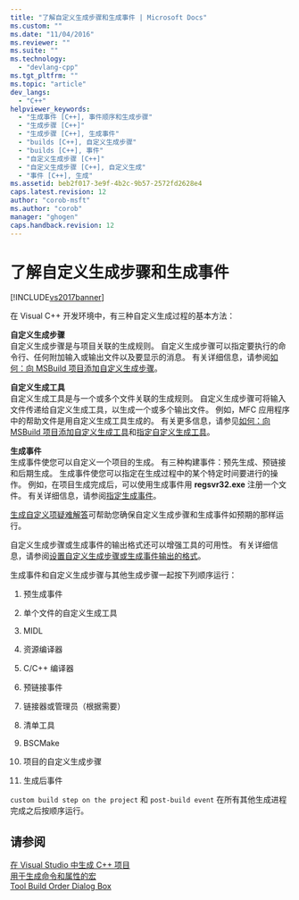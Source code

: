 ```yaml
---
title: "了解自定义生成步骤和生成事件 | Microsoft Docs"
ms.custom: ""
ms.date: "11/04/2016"
ms.reviewer: ""
ms.suite: ""
ms.technology: 
  - "devlang-cpp"
ms.tgt_pltfrm: ""
ms.topic: "article"
dev_langs: 
  - "C++"
helpviewer_keywords: 
  - "生成事件 [C++], 事件顺序和生成步骤"
  - "生成步骤 [C++]"
  - "生成步骤 [C++], 生成事件"
  - "builds [C++], 自定义生成步骤"
  - "builds [C++], 事件"
  - "自定义生成步骤 [C++]"
  - "自定义生成步骤 [C++], 自定义生成"
  - "事件 [C++], 生成"
ms.assetid: beb2f017-3e9f-4b2c-9b57-2572fd2628e4
caps.latest.revision: 12
author: "corob-msft"
ms.author: "corob"
manager: "ghogen"
caps.handback.revision: 12
---
```

# 了解自定义生成步骤和生成事件
[!INCLUDE[vs2017banner](../assembler/inline/includes/vs2017banner.md)]

在 Visual C\+\+ 开发环境中，有三种自定义生成过程的基本方法：  
  
 **自定义生成步骤**  
 自定义生成步骤是与项目关联的生成规则。  自定义生成步骤可以指定要执行的命令行、任何附加输入或输出文件以及要显示的消息。  有关详细信息，请参阅[如何：向 MSBuild 项目添加自定义生成步骤](../build/how-to-add-a-custom-build-step-to-msbuild-projects.md)。  
  
 **自定义生成工具**  
 自定义生成工具是与一个或多个文件关联的生成规则。  自定义生成步骤可将输入文件传递给自定义生成工具，以生成一个或多个输出文件。  例如，MFC 应用程序中的帮助文件是用自定义生成工具生成的。  有关更多信息，请参见[如何：向 MSBuild 项目添加自定义生成工具](../build/how-to-add-custom-build-tools-to-msbuild-projects.md)和[指定自定义生成工具](../ide/specifying-custom-build-tools.md)。  
  
 **生成事件**  
 生成事件使您可以自定义一个项目的生成。  有三种构建事件：预先生成、预链接和后期生成。  生成事件使您可以指定在生成过程中的某个特定时间要进行的操作。  例如，在项目生成完成后，可以使用生成事件用 **regsvr32.exe** 注册一个文件。  有关详细信息，请参阅[指定生成事件](../ide/specifying-build-events.md)。  
  
 [生成自定义项疑难解答](../ide/troubleshooting-build-customizations.md)可帮助您确保自定义生成步骤和生成事件如预期的那样运行。  
  
 自定义生成步骤或生成事件的输出格式还可以增强工具的可用性。  有关详细信息，请参阅[设置自定义生成步骤或生成事件输出的格式](../ide/formatting-the-output-of-a-custom-build-step-or-build-event.md)。  
  
 生成事件和自定义生成步骤与其他生成步骤一起按下列顺序运行：  
  
1.  预生成事件  
  
2.  单个文件的自定义生成工具  
  
3.  MIDL  
  
4.  资源编译器  
  
5.  C\/C\+\+ 编译器  
  
6.  预链接事件  
  
7.  链接器或管理员（根据需要）  
  
8.  清单工具  
  
9. BSCMake  
  
10. 项目的自定义生成步骤  
  
11. 生成后事件  
  
 `custom build step on the project` 和 `post-build event` 在所有其他生成进程完成之后按顺序运行。  
  
## 请参阅  
 [在 Visual Studio 中生成 C\+\+ 项目](../ide/building-cpp-projects-in-visual-studio.md)   
 [用于生成命令和属性的宏](../ide/common-macros-for-build-commands-and-properties.md)   
 [Tool Build Order Dialog Box](http://msdn.microsoft.com/zh-cn/6204c5b1-7ce9-4948-9ff6-0268642ee14c)